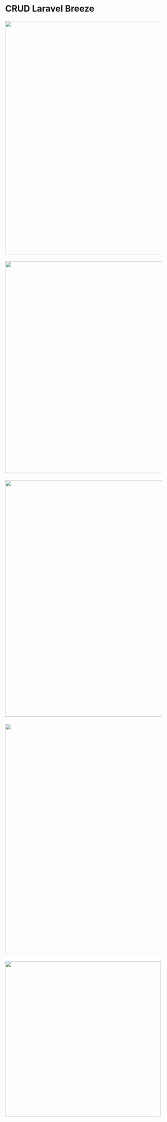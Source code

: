 <h1 align="left">CRUD Laravel Breeze</h1>

###

<div align="center">
  <img height="750" src="https://cdn.discordapp.com/attachments/914572071114264659/1137018836445569024/image.png"  />
</div>

###

<div align="center">
  <img height="680" src="https://cdn.discordapp.com/attachments/914572071114264659/1137019766175977472/image.png"  />
</div>

###

<div align="center">
  <img height="760" src="https://cdn.discordapp.com/attachments/914572071114264659/1137019934963146932/image.png"  />
</div>

###

<div align="center">
  <img height="740" src="https://cdn.discordapp.com/attachments/914572071114264659/1137020224420454481/image.png"  />
</div>

###

<img align="left" height="500" src="https://cdn.discordapp.com/attachments/914572071114264659/1137020404335136788/image.png"  />

###
